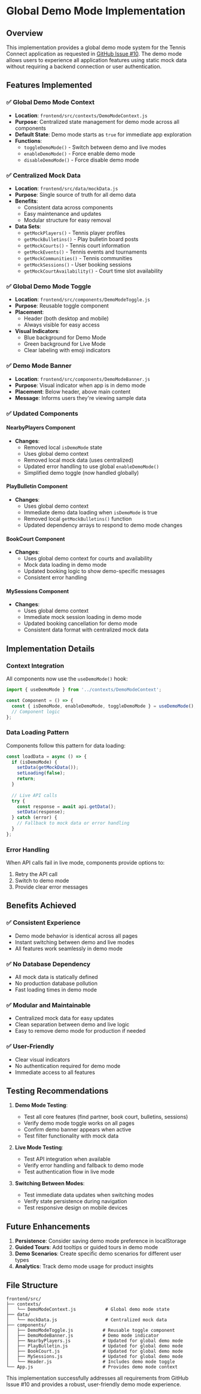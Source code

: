 # Global Demo Mode Implementation

## Overview

This implementation provides a global demo mode system for the Tennis Connect application as requested in [GitHub Issue #10](https://github.com/balamark/tennis-connect/issues/10). The demo mode allows users to experience all application features using static mock data without requiring a backend connection or user authentication.

## Features Implemented

### ✅ Global Demo Mode Context
- **Location**: `frontend/src/contexts/DemoModeContext.js`
- **Purpose**: Centralized state management for demo mode across all components
- **Default State**: Demo mode starts as `true` for immediate app exploration
- **Functions**:
  - `toggleDemoMode()` - Switch between demo and live modes
  - `enableDemoMode()` - Force enable demo mode
  - `disableDemoMode()` - Force disable demo mode

### ✅ Centralized Mock Data
- **Location**: `frontend/src/data/mockData.js`
- **Purpose**: Single source of truth for all demo data
- **Benefits**: 
  - Consistent data across components
  - Easy maintenance and updates
  - Modular structure for easy removal
- **Data Sets**:
  - `getMockPlayers()` - Tennis player profiles
  - `getMockBulletins()` - Play bulletin board posts
  - `getMockCourts()` - Tennis court information
  - `getMockEvents()` - Tennis events and tournaments
  - `getMockCommunities()` - Tennis communities
  - `getMockSessions()` - User booking sessions
  - `getMockCourtAvailability()` - Court time slot availability

### ✅ Global Demo Mode Toggle
- **Location**: `frontend/src/components/DemoModeToggle.js`
- **Purpose**: Reusable toggle component
- **Placement**: 
  - Header (both desktop and mobile)
  - Always visible for easy access
- **Visual Indicators**:
  - Blue background for Demo Mode
  - Green background for Live Mode
  - Clear labeling with emoji indicators

### ✅ Demo Mode Banner
- **Location**: `frontend/src/components/DemoModeBanner.js`
- **Purpose**: Visual indicator when app is in demo mode
- **Placement**: Below header, above main content
- **Message**: Informs users they're viewing sample data

### ✅ Updated Components

#### NearbyPlayers Component
- **Changes**: 
  - Removed local `isDemoMode` state
  - Uses global demo context
  - Removed local mock data (uses centralized)
  - Updated error handling to use global `enableDemoMode()`
  - Simplified demo toggle (now handled globally)

#### PlayBulletin Component
- **Changes**:
  - Uses global demo context
  - Immediate demo data loading when `isDemoMode` is true
  - Removed local `getMockBulletins()` function
  - Updated dependency arrays to respond to demo mode changes

#### BookCourt Component
- **Changes**:
  - Uses global demo context for courts and availability
  - Mock data loading in demo mode
  - Updated booking logic to show demo-specific messages
  - Consistent error handling

#### MySessions Component
- **Changes**:
  - Uses global demo context
  - Immediate mock session loading in demo mode
  - Updated booking cancellation for demo mode
  - Consistent data format with centralized mock data

## Implementation Details

### Context Integration
All components now use the `useDemoMode()` hook:
```javascript
import { useDemoMode } from '../contexts/DemoModeContext';

const Component = () => {
  const { isDemoMode, enableDemoMode, toggleDemoMode } = useDemoMode();
  // Component logic
};
```

### Data Loading Pattern
Components follow this pattern for data loading:
```javascript
const loadData = async () => {
  if (isDemoMode) {
    setData(getMockData());
    setLoading(false);
    return;
  }
  
  // Live API calls
  try {
    const response = await api.getData();
    setData(response);
  } catch (error) {
    // Fallback to mock data or error handling
  }
};
```

### Error Handling
When API calls fail in live mode, components provide options to:
1. Retry the API call
2. Switch to demo mode
3. Provide clear error messages

## Benefits Achieved

### ✅ Consistent Experience
- Demo mode behavior is identical across all pages
- Instant switching between demo and live modes
- All features work seamlessly in demo mode

### ✅ No Database Dependency
- All mock data is statically defined
- No production database pollution
- Fast loading times in demo mode

### ✅ Modular and Maintainable
- Centralized mock data for easy updates
- Clean separation between demo and live logic
- Easy to remove demo mode for production if needed

### ✅ User-Friendly
- Clear visual indicators
- No authentication required for demo mode
- Immediate access to all features

## Testing Recommendations

1. **Demo Mode Testing**:
   - Test all core features (find partner, book court, bulletins, sessions)
   - Verify demo mode toggle works on all pages
   - Confirm demo banner appears when active
   - Test filter functionality with mock data

2. **Live Mode Testing**:
   - Test API integration when available
   - Verify error handling and fallback to demo mode
   - Test authentication flow in live mode

3. **Switching Between Modes**:
   - Test immediate data updates when switching modes
   - Verify state persistence during navigation
   - Test responsive design on mobile devices

## Future Enhancements

1. **Persistence**: Consider saving demo mode preference in localStorage
2. **Guided Tours**: Add tooltips or guided tours in demo mode
3. **Demo Scenarios**: Create specific demo scenarios for different user types
4. **Analytics**: Track demo mode usage for product insights

## File Structure

```
frontend/src/
├── contexts/
│   └── DemoModeContext.js           # Global demo mode state
├── data/
│   └── mockData.js                  # Centralized mock data
├── components/
│   ├── DemoModeToggle.js           # Reusable toggle component
│   ├── DemoModeBanner.js           # Demo mode indicator
│   ├── NearbyPlayers.js            # Updated for global demo mode
│   ├── PlayBulletin.js             # Updated for global demo mode
│   ├── BookCourt.js                # Updated for global demo mode
│   ├── MySessions.js               # Updated for global demo mode
│   └── Header.js                   # Includes demo mode toggle
└── App.js                          # Provides demo mode context
```

This implementation successfully addresses all requirements from GitHub Issue #10 and provides a robust, user-friendly demo mode experience. 